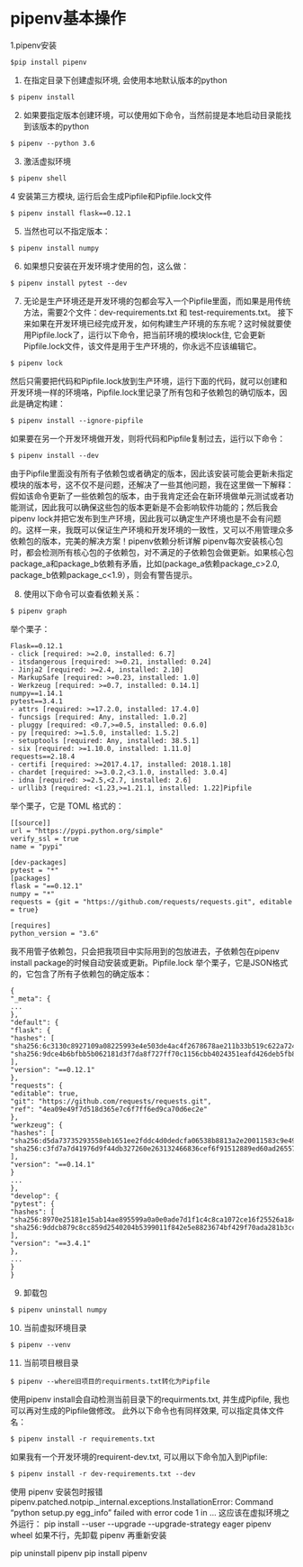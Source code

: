 # pipenv基本操作
1.pipenv安装
```
$pip install pipenv
```
1. 在指定目录下创建虚拟环境, 会使用本地默认版本的python
```
$ pipenv install
```
2. 如果要指定版本创建环境，可以使用如下命令，当然前提是本地启动目录能找到该版本的python
```
$ pipenv --python 3.6
```
3. 激活虚拟环境
```
$ pipenv shell
```
4 安装第三方模块, 运行后会生成Pipfile和Pipfile.lock文件
```
$ pipenv install flask==0.12.1
```
5. 当然也可以不指定版本：
```
$ pipenv install numpy
```
6. 如果想只安装在开发环境才使用的包，这么做：
```
$ pipenv install pytest --dev
```
7. 无论是生产环境还是开发环境的包都会写入一个Pipfile里面，而如果是用传统方法，需要2个文件：dev-requirements.txt 和 test-requirements.txt。
接下来如果在开发环境已经完成开发，如何构建生产环境的东东呢？这时候就要使用Pipfile.lock了，运行以下命令，把当前环境的模块lock住, 它会更新Pipfile.lock文件，该文件是用于生产环境的，你永远不应该编辑它。
```
$ pipenv lock     
```
然后只需要把代码和Pipfile.lock放到生产环境，运行下面的代码，就可以创建和开发环境一样的环境咯，Pipfile.lock里记录了所有包和子依赖包的确切版本，因此是确定构建：
```
$ pipenv install --ignore-pipfile
```
如果要在另一个开发环境做开发，则将代码和Pipfile复制过去，运行以下命令：
```
$ pipenv install --dev
```
由于Pipfile里面没有所有子依赖包或者确定的版本，因此该安装可能会更新未指定模块的版本号，这不仅不是问题，还解决了一些其他问题，我在这里做一下解释：
假如该命令更新了一些依赖包的版本，由于我肯定还会在新环境做单元测试或者功能测试，因此我可以确保这些包的版本更新是不会影响软件功能的；然后我会pipenv lock并把它发布到生产环境，因此我可以确定生产环境也是不会有问题的。这样一来，我既可以保证生产环境和开发环境的一致性，又可以不用管理众多依赖包的版本，完美的解决方案！pipenv依赖分析详解
pipenv每次安装核心包时，都会检测所有核心包的子依赖包，对不满足的子依赖包会做更新。如果核心包package_a和package_b依赖有矛盾，比如(package_a依赖package_c>2.0, package_b依赖package_c<1.9），则会有警告提示。

8. 使用以下命令可以查看依赖关系：
```
$ pipenv graph
```
举个栗子：
```
Flask==0.12.1
- click [required: >=2.0, installed: 6.7]
- itsdangerous [required: >=0.21, installed: 0.24]
- Jinja2 [required: >=2.4, installed: 2.10]
- MarkupSafe [required: >=0.23, installed: 1.0]
- Werkzeug [required: >=0.7, installed: 0.14.1]
numpy==1.14.1
pytest==3.4.1
- attrs [required: >=17.2.0, installed: 17.4.0]
- funcsigs [required: Any, installed: 1.0.2]
- pluggy [required: <0.7,>=0.5, installed: 0.6.0]
- py [required: >=1.5.0, installed: 1.5.2]
- setuptools [required: Any, installed: 38.5.1]
- six [required: >=1.10.0, installed: 1.11.0]
requests==2.18.4
- certifi [required: >=2017.4.17, installed: 2018.1.18]
- chardet [required: >=3.0.2,<3.1.0, installed: 3.0.4]
- idna [required: >=2.5,<2.7, installed: 2.6]
- urllib3 [required: <1.23,>=1.21.1, installed: 1.22]Pipfile
```
举个栗子，它是 TOML 格式的：
```
[[source]]
url = "https://pypi.python.org/simple"
verify_ssl = true
name = "pypi"

[dev-packages]
pytest = "*"
[packages]
flask = "==0.12.1"
numpy = "*"
requests = {git = "https://github.com/requests/requests.git", editable = true}

[requires]
python_version = "3.6"
```
我不用管子依赖包，只会把我项目中实际用到的包放进去，子依赖包在pipenv install package的时候自动安装或更新。Pipfile.lock
举个栗子，它是JSON格式的，它包含了所有子依赖包的确定版本：
```
{
"_meta": {
...
},
"default": {
"flask": {
"hashes": [
"sha256:6c3130c8927109a08225993e4e503de4ac4f2678678ae211b33b519c622a7242",
"sha256:9dce4b6bfbb5b062181d3f7da8f727ff70c1156cbb4024351eafd426deb5fb88"
],
"version": "==0.12.1"
},
"requests": {
"editable": true,
"git": "https://github.com/requests/requests.git",
"ref": "4ea09e49f7d518d365e7c6f7ff6ed9ca70d6ec2e"
},
"werkzeug": {
"hashes": [
"sha256:d5da73735293558eb1651ee2fddc4d0dedcfa06538b8813a2e20011583c9e49b",
"sha256:c3fd7a7d41976d9f44db327260e263132466836cef6f91512889ed60ad26557c"
],
"version": "==0.14.1"
}
...
},
"develop": {
"pytest": {
"hashes": [
"sha256:8970e25181e15ab14ae895599a0a0e0ade7d1f1c4c8ca1072ce16f25526a184d",
"sha256:9ddcb879c8cc859d2540204b5399011f842e5e8823674bf429f70ada281b3cc6"
],
"version": "==3.4.1"
},
...
}
}
```
9. 卸载包
```
$ pipenv uninstall numpy
```
10. 当前虚拟环境目录
```
$ pipenv --venv
```
11. 当前项目根目录
```
$ pipenv --where旧项目的requirments.txt转化为Pipfile
```
使用pipenv install会自动检测当前目录下的requirments.txt, 并生成Pipfile, 我也可以再对生成的Pipfile做修改。
此外以下命令也有同样效果, 可以指定具体文件名：
```
$ pipenv install -r requirements.txt
```
如果我有一个开发环境的requirent-dev.txt, 可以用以下命令加入到Pipfile:
```
$ pipenv install -r dev-requirements.txt --dev
```





使用 pipenv 安装包时报错 pipenv.patched.notpip._internal.exceptions.InstallationError: Command “python setup.py egg_info” failed with error code 1 in …
这应该在虚拟环境之外运行：
pip install --user --upgrade --upgrade-strategy eager pipenv wheel
如果不行，先卸载 pipenv 再重新安装

pip uninstall pipenv
pip install pipenv
